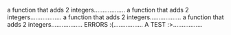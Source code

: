 a function that adds 2 integers..................
a function that adds 2 integers..................
a function that adds 2 integers..................
a function that adds 2 integers..................
ERRORS :(.................
A TEST :>.................
